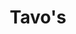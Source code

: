 ---
title: "Tavo's"
url: /ciudad-autonoma-de-buenos-aires/tavos-avenida-corrientes/
shop: zapatos
---